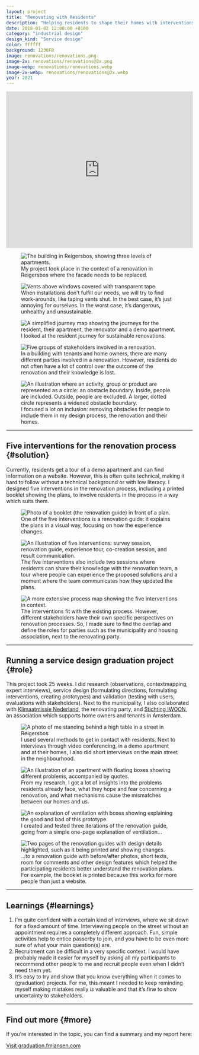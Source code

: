 ```yaml
---
layout: project
title: "Renovating with Residents"
description: "Helping residents to shape their homes with interventions in the renovation process"
date: 2018-01-02 12:00:00 +0100
category: "industrial design"
design_kind: "Service design"
color: ffffff
background: 1230FB
image: renovations/renovations.png
image-2x: renovations/renovations@2x.png
image-webp: renovations/renovations.webp
image-2x-webp: renovations/renovations@2x.webp
year: 2021
---
```



<figure class="project__picture-group--light" style="margin:0;">
  <div style="width:100%;height:0;padding-bottom:44%;position:relative;text-align:left;">
    <iframe src="https://player.vimeo.com/video/589756616?h=9806ee0bb5&color=A1A9FF&byline=0&portrait=0" width="100%" height="100%" frameborder="0" webkitallowfullscreen mozallowfullscreen allowfullscreen style="height:44vw;"></iframe>
  </div>
</figure>


## Involving residents in the design of their homes {#case}

The [City of Amsterdam](https://www.amsterdam.nl/) is trying to accelarate and improve the energy transition in collaboration with [AMS Institute](https://www.ams-institute.org/) and several educational institutions with [Energie Lab Zuidoost](https://www.energielabzuidoost.nl/). One of the projects Energie Lab Zuidoost is involved in, is the renovation of 280 apartments in Reigersbos. I looked at including residents in the renovation process of their own homes, so the end result will match with their wishes, behaviour and needs.


<div class="project__picture-group">

  <figure class="project__picture">
    <picture>
      <source data-srcset="/static/img/renovations/facade.webp 1x,
        /static/img/renovations/facade@2x.webp 2x"
        type="image/webp" class="lazy">
      <img loading="lazy" class="project__image lazy" alt="The building in Reigersbos, showing three levels of apartments."
        data-srcset="/static/img/renovations/facade.jpg 1x,
          /static/img/renovations/facade@2x.jpg 2x"
        src="/static/img/placeholder.jpg"
        data-src="/static/img/renovations/facade.jpg">
    </picture>
    <figcaption class="project__caption">
      My project took place in the context of a renovation in Reigersbos where the facade needs to be replaced.
    </figcaption>
  </figure>

  <figure class="project__picture">
    <picture>
      <source data-srcset="/static/img/renovations/broken vents.webp 1x,
        /static/img/renovations/broken vents@2x.webp 2x"
        type="image/webp" class="lazy">
      <img loading="lazy" class="project__image lazy" alt="Vents above windows covered with transparent tape."
        data-srcset="/static/img/renovations/broken vents.jpg 1x,
          /static/img/renovations/broken vents@2x.jpg 2x"
        src="/static/img/placeholder.jpg"
        data-src="/static/img/renovations/broken vents.jpg">
    </picture>
    <figcaption class="project__caption">
      When installations don’t fulfill our needs, we will try to find work-arounds, like taping vents shut. In the best case, it’s just annoying for ourselves. In the worst case, it’s dangerous, unhealthy and unsustainable.
    </figcaption>
  </figure>

  <figure class="project__picture">
    <picture>
      <source data-srcset="/static/img/renovations/renovation journey.webp 1x,
        /static/img/renovations/renovation journey@2x.webp 2x"
        type="image/webp" class="lazy">
      <img loading="lazy" class="project__image lazy" alt="A simplified journey map showing the journeys for the resident, their apartment, the renovator and a demo apartment."
        data-srcset="/static/img/renovations/renovation journey.png 1x,
          /static/img/renovations/renovation journey@2x.png 2x"
        src="/static/img/placeholder.jpg"
        data-src="/static/img/renovations/renovation journey.png">
    </picture>
    <figcaption class="project__caption">
      I looked at the resident journey for sustainable renovations.
    </figcaption>
  </figure>

  <figure class="project__picture">
    <picture>
      <source data-srcset="/static/img/renovations/stakeholder map.webp 1x,
        /static/img/renovations/stakeholder map@2x.webp 2x"
        type="image/webp" class="lazy">
      <img loading="lazy" class="project__image lazy" alt="Five groups of stakeholders involved in a renovation."
        data-srcset="/static/img/renovations/stakeholder map.png 1x,
          /static/img/renovations/stakeholder map@2x.png 2x"
        src="/static/img/placeholder.jpg"
        data-src="/static/img/renovations/stakeholder map.png">
    </picture>
    <figcaption class="project__caption">
      In a building with tenants and home owners, there are many different parties involved in a renovation. However, residents do not often have a lot of control over the outcome of the renovation and their knowledge is lost.
    </figcaption>
  </figure>

  <figure class="project__picture">
    <picture>
      <source data-srcset="/static/img/renovations/inclusion.svg"
        type="image/svg" class="lazy">
      <source data-srcset="/static/img/renovations/inclusion.webp 1x,
        /static/img/renovations/inclusion@2x.webp 2x"
        type="image/webp" class="lazy">
      <img loading="lazy" class="project__image lazy" alt="An illustration where an activity, group or product are represented as a circle: an obstacle boundary. Inside, people are included. Outside, people are excluded. A larger, dotted circle represents a widened obstacle boundary."
        data-srcset="/static/img/renovations/inclusion.png 1x,
          /static/img/renovations/inclusion@2x.png 2x"
        src="/static/img/placeholder.jpg"
        data-src="/static/img/renovations/inclusion.png">
    </picture>
    <figcaption class="project__caption">
      I focused a lot on inclusion: removing obstacles for people to include them in my design process, the renovation and their homes.
    </figcaption>
  </figure>
</div>

---

## Five interventions for the renovation process {#solution}

Currently, residents get a tour of a demo apartment and can find information on a website. However, this is often quite technical, making it hard to follow without a technical background or with low literacy. I designed five interventions in the renovation process, including a printed booklet showing the plans, to involve residents in the process in a way which suits them.


<div class="project__picture-group">

  <figure class="project__picture">
    <picture>
      <source data-srcset="/static/img/renovations/booklet.webp 1x,
        /static/img/renovations/booklet@2x.webp 2x"
        type="image/webp" class="lazy">
      <img loading="lazy" class="project__image lazy" alt="Photo of a booklet (the renovation guide) in front of a plan."
        data-srcset="/static/img/renovations/booklet.jpg 1x,
          /static/img/renovations/booklet@2x.jpg 2x"
        src="/static/img/placeholder.jpg"
        data-src="/static/img/renovations/booklet.jpg">
    </picture>
    <figcaption class="project__caption">
      One of the five interventions is a renovation guide: it explains the plans in a visual way, focusing on how the experience changes.
    </figcaption>
  </figure>

  <figure class="project__picture">
    <picture>
      <source data-srcset="/static/img/renovations/concept explanation.webp 1x,
        /static/img/renovations/concept explanation@2x.webp 2x"
        type="image/webp" class="lazy">
      <img loading="lazy" class="project__image lazy" alt="An illustration of five interventions: survey session, renovation guide, experience tour, co-creation session, and result communication."
        data-srcset="/static/img/renovations/concept explanation.png 1x,
          /static/img/renovations/concept explanation@2x.png 2x"
        src="/static/img/placeholder.jpg"
        data-src="/static/img/renovations/concept explanation.png">
    </picture>
    <figcaption class="project__caption">
      The five interventions also include two sessions where residents can share their knowledge with the renovation team, a tour where people can experience the proposed solutions and a moment where the team communicates how they updated the plans.
    </figcaption>
  </figure>

  <figure class="project__picture">
    <picture>
      <source data-srcset="/static/img/renovations/stage journey with additions.webp 1x,
        /static/img/renovations/stage journey with additions@2x.webp 2x"
        type="image/webp" class="lazy">
      <img loading="lazy" class="project__image lazy" alt="A more extensive process map showing the five interventions in context."
        data-srcset="/static/img/renovations/stage journey with additions.png 1x,
          /static/img/renovations/stage journey with additions@2x.png 2x"
        src="/static/img/placeholder.jpg"
        data-src="/static/img/renovations/stage journey with additions.png">
    </picture>
    <figcaption class="project__caption">
      The interventions fit with the existing process. However, different stakeholders have their own specific perspectives on renovation processes. So, I made sure to find the overlap and define the roles for parties such as the municipality and housing association, next to the renovating party.
    </figcaption>
  </figure>

</div>


---

## Running a service design graduation project {#role}

This project took 25 weeks. I did research (observations, contextmapping, expert interviews), service design (formulating directions, formulating interventions, creating prototypes) and validation (testing with users, evaluations with stakeholders). Next to the municipality, I also collaborated with [Klimaatmissie Nederland](https://klimaatmissienederland.nl/), the renovating party, and [Stichting !WOON](https://www.wooninfo.nl/), an association which supports home owners and tenants in Amsterdam.


<div class="project__picture-group">

  <figure class="project__picture">
    <picture>
      <source data-srcset="/static/img/renovations/street interviews.webp"
        type="image/webp" class="lazy">
      <img loading="lazy" class="project__image lazy" alt="A photo of me standing behind a high table in a street in Reigersbos"
        data-srcset="/static/img/renovations/street interviews.jpg"
        src="/static/img/placeholder.jpg"
        data-src="/static/img/renovations/street interviews.jpg">
    </picture>
    <figcaption class="project__caption">
      I used several methods to get in contact with residents. Next to interviews through video conferencing, in a demo apartment and at their homes, I also did short interviews on the main street in the neighbourhood.
    </figcaption>
  </figure>

  <figure class="project__picture">
    <picture>
      <source data-srcset="/static/img/renovations/problems residents inside.webp 1x,
        /static/img/renovations/problems residents inside@2x.webp 2x"
        type="image/webp" class="lazy">
      <img loading="lazy" class="project__image lazy" alt="An illustration of an apartment with floating boxes showing different problems, accompanied by quotes."
        data-srcset="/static/img/renovations/problems residents inside.png 1x,
          /static/img/renovations/problems residents inside@2x.png 2x"
        src="/static/img/placeholder.jpg"
        data-src="/static/img/renovations/problems residents inside.png">
    </picture>
    <figcaption class="project__caption">
      From my research, I got a lot of insights into the problems residents already face, what they hope and fear concerning a renovation, and what mechanisms cause the mismatches between our homes and us.
    </figcaption>
  </figure>

  <figure class="project__picture">
    <picture>
      <source data-srcset="/static/img/renovations/prototype.webp 1x,
        /static/img/renovations/prototype@2x.webp 2x"
        type="image/webp" class="lazy">
      <img loading="lazy" class="project__image lazy" alt="An explanation of ventilation with boxes showing explaining the good and bad of this prototype."
        data-srcset="/static/img/renovations/prototype.png 1x,
          /static/img/renovations/prototype@2x.png 2x"
        src="/static/img/placeholder.jpg"
        data-src="/static/img/renovations/prototype.png">
    </picture>
    <figcaption class="project__caption">
      I created and tested three iterations of the renovation guide, going from a simple one-page explanation of ventilation...
    </figcaption>
  </figure>

  <figure class="project__picture">
    <picture>
      <source data-srcset="/static/img/renovations/design details.webp 1x,
        /static/img/renovations/design details@2x.webp 2x"
        type="image/webp" class="lazy">
      <img loading="lazy" class="project__image lazy" alt="Two pages of the renovation guides with design details highlighted, such as it being printed and showing changes."
        data-srcset="/static/img/renovations/design details.png 1x,
          /static/img/renovations/design details@2x.png 2x"
        src="/static/img/placeholder.jpg"
        data-src="/static/img/renovations/design details.png">
    </picture>
    <figcaption class="project__caption">
      ...to a renovation guide with before/after photos, short texts, room for comments and other design features which helped the participating residents better understand the renovation plans. For example, the booklet is printed because this works for more people than just a website.
    </figcaption>
  </figure>

</div>


---

## Learnings {#learnings}

1. I’m quite confident with a certain kind of interviews, where we sit down for a fixed amount of time. Interviewing people on the street without an appointment requires a completely different approach. Fun, simple activities help to entice passerby to join, and you have to be even more sure of what your main question(s) are.
2. Recruitment can be difficult in a very specific context. I would have probably made it easier for myself by asking all my participants to recommend other people to me and recruit people even when I didn’t need them yet.
3. It’s easy to try and show that you know everything when it comes to (graduation) projects. For me, this meant I needed to keep reminding myself making mistakes really *is* valuable and that it’s fine to show uncertainty to stakeholders.

---


## Find out more {#more}

If you’re interested in the topic, you can find a summary and my report here:

<a href="https://graduation.fmjansen.com/" class="button" target="_blank" rel="noreferrer">Visit graduation.fmjansen.com</a>
